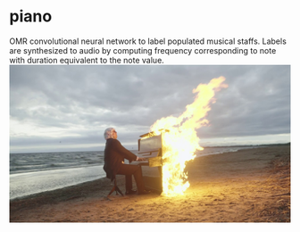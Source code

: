 # piano
OMR convolutional neural network to label populated musical staffs. Labels are synthesized to audio by computing frequency corresponding to note with duration equivalent to the note value.
!["piano"](./piano.jpg)
